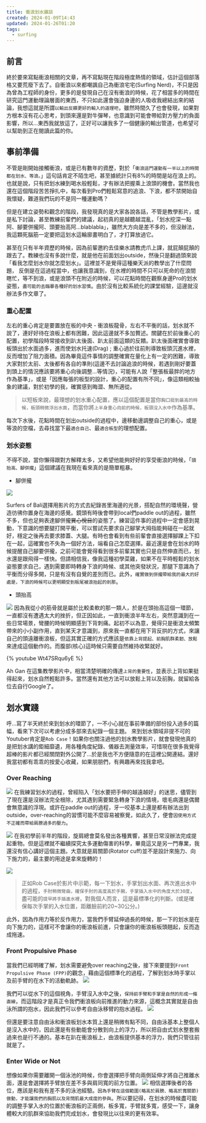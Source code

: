 ```yaml
---
title: 衝浪划水雜談
created: 2024-01-09T14:43
updated: 2024-01-26T01:20
tags:
  - surfing
---
```

## 前言
終於要來寫點衝浪相關的文章，再不寫點現在階段極度熱情的領域，估計這個部落格又要荒廢下去了。自衝浪以來都嘲諷自己為衝浪宅宅(Surfing Nerd)，不只是因為曾為工程師的身份，更多的是發現自己在沒有衝浪的時候，花了相當多的時間在研究這門運動理論層面的東西，不只如此還會強迫身邊的人吸收我總結出來的結論，我想這就是所謂`以輸出反饋更好的輸入的道理吧`，雖然時間久了也會發現，如果對方根本沒有花心思考，到頭來還是對牛彈琴，也意識到可能會帶給對方壓力的負面影響，所以...東西我就放這了，正好可以讓我多了一個健康的輸出管道，也希望可以幫助到正在閱讀此篇的你。
<!-- more -->

## 事前準備
不管是剛開始接觸衝浪，或是已有數年的資歷，對於「`衝浪這門運動有一半以上的時間都在划水、等浪。`」這句話肯定不陌生吧，甚至據統計只有8%的時間是站在浪上的。也就是說，只有把划水練到喝水般輕鬆，才有辦法把握乘上浪頭的機會。當然我也還在這個階段苦苦掙扎中，每次看到Pro們輕鬆寫意的追浪、下浪，都不禁開始自我懷疑，難道我們玩的不是同一種運動嗎？

但是在建立姿勢和觀念的階段，我發現真的是大家各說各話，不管是教學影片，或是私下討論，甚至教練前輩們的建議，起初真的是越聽越混亂，「划水挖深一點阿、腳要併攏阿、頭要抬高阿...blablabla」，雖然大方向是差不多的，但沒辦法，我這顆死腦筋一定要把這划水這輪廓畫明白了，才打算放過它。

甚至在只有半年資歷的時候，因為前輩邀約去佳樂水請教虎爪上課，就屁顛屁顛的跟去了。教練也沒有多說什麼，就是他在前面划出outside，然後只是翻過頭來說「看我怎麼划水你就怎麼划水」。這裡並不是覺得這種樂天派的教學出了什麼問題，
反倒是在這過程當中，也讓我意識到，在水裡的時間不只可以死命的在浪間瞎忙，等不到浪，或是浪頭不在附近的時候，可以花點時間在觀察身邊Pro的划水姿態，`盡可能的去臨摹各種好的划水習慣`。由於沒有比較系統化的課堂經驗，這邊就沒辦法多作文章了。

### 重心配置
左右的重心肯定是要置放在板的中央 - 衝浪板龍骨，左右不平衡的話，划水就不說了，連好好待在浪板上都有困難，因此這邊就不多加贅述。關鍵在於前後重心的配置，初學階段時常接收到趴太後面、趴太前面這類的反饋。趴太後面確實會導致板頭出於水面過多，進而使划水托速(Drag) ; 重心過於往前則導致板頭沉進水裡，反而增加了阻力面積。因為畢竟這件事情的調整確實在量化上有一定的困難，導致大家對於太前、太後都有各自的準則(這邊不去討論追浪的時候，若遇到剛好要蓋到頭上的情況應該要將重心向後調整...等情況)，可能有人說「整張板最胖的地方作為基準」，或是「因應每張的板型的設計，重心的配置有所不同」，像這類相較抽象的建議，對於初學的我，確實感到晦澀、無所適從。

>以短板來說，最理想的划水重心配置，應以這個配置是當你`胸口挺到最高的時候，板頭稍微浮出水面`，而當你將`上半身重心向前的時候，板頭沒入水中`作為基準。

每次下水後，花點時間在划出outside的過程中，邊移動邊調整自己的重心，或是等浪的空檔，去尋找當下最`適合自己`、最`適合板型`的理想配置。

### 划水姿態
不得不說，當你懶得跟對方解釋太多，又希望他能夠好好的享受衝浪的時候，「`頭抬高、腳併攏`」這個建議在我現在看來真的是簡單粗暴。
- 腳併攏

![](/images/paddle-legs.png)

Surfers of Bali選擇用影片的方式去紀錄峇里海邊的光景，搭配自然的環境聲，營造彷彿你置身在海邊的感覺。鏡頭有時後會帶到local們paddle out的過程，雖然不多，但也足夠表達腳併攏~~賞心悅目~~的姿態了。練習這件事的過程中一定會感到晃動，下意識的想要腿打開平衡，可以嘗試先要求自己腳掌大拇指能夠碰在一起就好，穩定之後再去要求膝蓋、大腿。有時也會看到有些前輩會直接選擇腳踝上下扣在一起，這確實也不失為一個好方法，端看自己怎麼選擇。最近還是會在划水的時候提醒自己腳要併攏，之前可能會覺得看到很多前輩其實也只是自然伸直而已，划水還是跟飛得一樣快。但請相信我，像我這種初學菜雞，如果不在平時輕鬆的划水姿態要求自己，遇到需要即時轉身下浪的時候、或其他突發狀況，那腿下意識為了平衡而分得多開，只是有沒有自覺的差別而已。此外，`確實做到併攏帶給我的最大的好處是，下浪的時候可以更明顯受到板尾被浪抬起的剎那`。
- 頭抬高

![](/images/upper-back.png)
因為我從小的筋骨就是屬於比較柔軟的那一類人，於是在頭抬高這個一環節，一直都沒有遭遇太大的挫折，但正因如此，一直到衝浪半年左右，突然意識到在一些日常場景，彎腰的時候明顯感到下背刺痛。起初不以為意，覺得只是衝浪太頻繁帶來的小小副作用，直到某天才意識到，原來我一直都在用下背反拱的方式，來讓自己的頭遠離衝浪板，但這其實正確的方式應該是`依靠上背提起、前胸肌群柔韌、放鬆`來達成這個動作的。而腹部(核心)這時候只需要自然維持收緊就好。

{% youtube Wt47SRqu6yE %}

Ah Gan 在這集教學影片中，相當清楚明確的傳達`上背的重要性`，並表示上背如果挺得起來，划水自然輕鬆許多。當然還有其他方法可以放鬆上背以及前胸，就留給各位去自行Google了。

## 划水實踐
呼...寫了半天終於來到划水的環節了，一不小心就在事前準備的部份投入過多的篇幅，看來下次可以考慮分成多部來去紀錄一個主題。
來到划水領域非提不可的Youtuber肯定是`Rob Case`！如果你也關注過他的划水教學影片，就會發現他真的是把划水講的鉅細靡遺，用各種角度紀錄、儀器去測量效率，可惜現在很多我覺得超棒的影片都已經關閉對外公開了...於是我也不方便隨意的在這裡公開連結。還好我當初都有乖乖的按愛心收藏，如果朋朋們，有興趣再來找我拿吧。

### Over Reaching

![](/images/thirty-degrees.png)
在我練習划水的過程，曾經陷入「划水要把手伸的越遠越好」的迷思，儘管到了現在還是沒辦法完全根除，尤其遇到需要緊急轉身下浪的情境，壞毛病還是偶爾會無意識的浮現。或許在paddle out的過程，牙一咬基本上還是都有辦法出到outside，over-reaching的習慣可能不麼容易被察覺，如此久了，便會`因使用方式不正確而帶給肩膀過多的壓力`。

![](/images/rotator-cuff.png)
在我初學前半年的階段，旋肩總會莫名發出各種異響，甚至日常沒辦法完成提起重物。但是這裡就不繼續探究太多運動傷害的科學，畢竟這又是另一門專業，我還沒有信心講好這個主題。大意就是肩關節(Rotator cuff)並不是設計來施力、向下施力的，最主要的用途是拿來旋轉的！


![](/images/enter-sooner.png)
> 正如Rob Case於影片中示範，每一下划水，手掌划出水面、再次進出水中的過程，`手肘稍微彎曲，確保手肘的高度高於手腕，手掌插入水中的角度大於30度`，盡可能的`提早將手插進水裡`，對我個人而言，這是最標準化的判斷。(或是確保每次手掌的入水位置，距離臉前約20~30公分。)

此外，因為作用力等於反作用力，當我們手臂延伸過長的時候，那一下的划水是在向下施力的，這樣可不會讓你的衝浪板前進，只會讓你的衝浪板板頭翹起，反而造成拖速。



### Front Propulsive Phase

當我們已經明確了解，划水需要避免over reaching之後，接下來要提到`Front Propulsive Phase (FPP)`的觀念，藉由這個標準化的過程，了解到划水時手掌以及前手臂的在水下的活動軌跡。
![](/images/fpp.png)

我們可以從水下的這個視角，手臂沒入水中之後，`保持前手臂和手掌是自然的形成一條直線`，而這階段才是真正令我們衝浪板向前推進的動力來源，這概念其實就是自由泳所謂的抱水，因此我們可以參考自由泳移臂的抱水過程。
![](/images/catch.png)

但還是要注意自由泳和衝浪板划水本質上還是稍微有點不同，自由泳基本上整個人是沒入水中的，因此還是有些動能會分散到向上的浮力，所以把自由式划水整套搬過來也是行不通的。基本在趴在衝浪板上，由浪板提供基本的浮力，我們只管往前就是了。

### Enter Wide or Not
想像如果你需要離開一個泳池的時候，你會選擇把手臂向兩側延伸才將自己推離水面，還是會選擇將手臂放在差不多與肩同寬的前方位置。
![](/images/wide-or-not.png)
相信選擇後者的各位，應該是和我有差不多的泳池經驗。`因為手臂在這個範圍(略高於肩膀、略高於寬關節)做動，才能讓我們的胸肌以及背闊肌最大成度的參與`。所以要記得，在划水的時候盡可能的調整手掌入水的位置於衝浪板的正兩側，板多寬，手臂就多寬，感受一下，讓身體較大的肌群來協助我們完成划水，會發現比以往來的更有效率。
